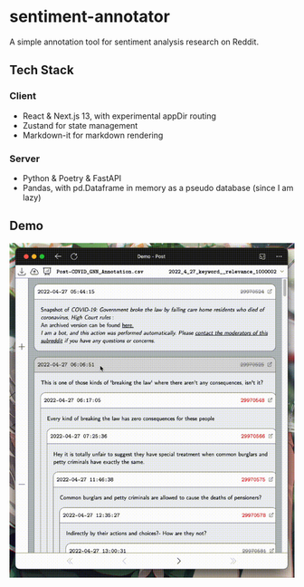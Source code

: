 # sentiment-annotator

A simple annotation tool for sentiment analysis research on Reddit.

## Tech Stack

### Client 

- React & Next.js 13, with experimental appDir routing
- Zustand for state management
- Markdown-it for markdown rendering

### Server

- Python & Poetry & FastAPI
- Pandas, with pd.Dataframe in memory as a pseudo database (since I am lazy)


## Demo

![demo](./demo.gif)
